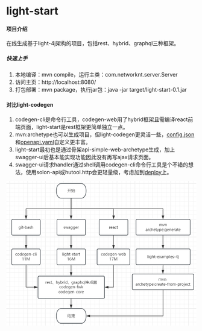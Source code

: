 # light-start

#### 项目介绍

在线生成基于light-4j架构的项目，包括rest、hybrid、graphql三种框架。

##### 快速上手

1. 本地编译：mvn compile，运行主类：com.networknt.server.Server
2. 访问主页：http://localhost:8080/
3. 打包部署：mvn package，执行jar包：java -jar target/light-start-0.1.jar

#### 对比light-codegen

1. codegen-cli是命令行工具，codegen-web用了hybrid框架且需编译react前端页面，light-start是rest框架更简单独立一点。
2. mvn:archetype也可以生成项目，但light-codegen更灵活一些，[config.json](https://doc.networknt.com/tool/light-codegen/openapi-generator/#config)和[openapi.yaml](https://github.com/networknt/model-config)自定义更丰富。
3. light-start最初也是通过骨架api-simple-web-archetype生成，加上swagger-ui后基本能实现功能因此没有再写ajax请求页面。
4. swagger-ui请求handler通过shell调用codegen-cli命令行工具是个不错的想法，使用solon-api或hutool.http会更轻量级，考虑加到[deploy](https://gitee.com/xlongwei/deploy)上。

![light-start](/light-start.PNG "light-start")
